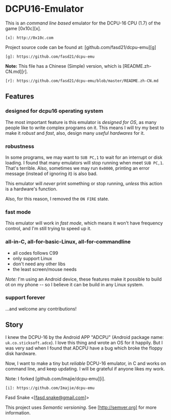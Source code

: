 DCPU16-Emulator
===============

This is an *command line based* emulator for the
DCPU-16 CPU (1.7) of the game [0x10c][x].

    [x]: http://0x10c.com

Project source code can be found at:
[github.com/fasd21/dcpu-emu][g]

    [g]: https://github.com/fasd21/dcpu-emu

**Note:** This file has a Chinese (Simple) version,
which is [README.zh-CN.md][r].

    [r]: https://github.com/fasd21/dcpu-emu/blob/master/README.zh-CN.md

Features
--------

### designed for dcpu16 operating system

The most important feature is this emulator is
*designed for OS*, as many people like to write complex
programs on it. This means I will try my best to make
it *robust* and *fast*, also, design many *useful
hardwares* for it.

### robustness

In some programs, we may want to `SUB PC,1` to wait for
an interrupt or disk loading. I found that many
emulators will stop running when meet `SUB PC,1`.
That's terrible. Also, sometimes we may run `0x0000`,
printing an error message (instead of ignoring it) is
also bad.

This emulator will *never* print something or stop
running, *unless* this action is a hardware's function.

Also, for this reason, I removed the `ON FIRE` state.

### fast mode

This emulator will work in *fast mode*, which means it
won't have frequency control, and I'm still trying to
speed up it.

### all-in-C, all-for-basic-Linux, all-for-commandline

*   all codes follows C99
*   only support Linux
*   don't need any other libs
*   the least screen/mouse needs

*Note:* I'm using an Android device, these features
make it possible to build ot on my phone -- so I
believe it can be build in any Linux system.

### support forever

...and welcome any contributions!

Story
-----

I knew the DCPU-16 by the Android APP "ADCPU" (Android
package name: `uk.co.sticksoft.adce`). I love this
thing and wrote an OS for it happily. But I was very
sad when I found that ADCPU have a bug which broke the
floppy disk hardware.

Now, I want to make a tiny but *reliable* DCPU-16
emulator, in C and works on command line, and keep
updating. I will be grateful if anyone likes my work.

Note: I forked [github.com/Imajie/dcpu-emu][i].

    [i]: https://github.com/Imajie/dcpu-emu

Fasd Snake <[fasd.snake@gmail.com]>

This project uses *Semantic versioning*. See [http://semver.org] for more information.
